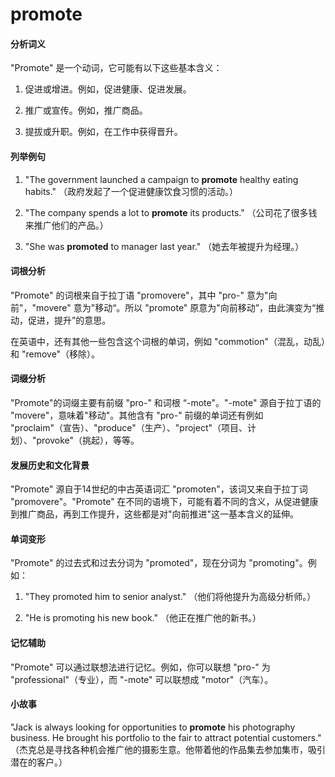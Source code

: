 # promote

#### **分析词义**

  

"Promote" 是一个动词，它可能有以下这些基本含义：

  

1.  促进或增进。例如，促进健康、促进发展。
    
      
    
2.  推广或宣传。例如，推广商品。
    
      
    
3.  提拔或升职。例如，在工作中获得晋升。
    
      
    

  

#### **列举例句**

  

1.  "The government launched a campaign to **promote** healthy eating habits." （政府发起了一个促进健康饮食习惯的活动。）
    
      
    
2.  "The company spends a lot to **promote** its products." （公司花了很多钱来推广他们的产品。）
    
      
    
3.  "She was **promoted** to manager last year." （她去年被提升为经理。）
    
      
    

  

#### **词根分析**

  

"Promote" 的词根来自于拉丁语 "promovere"，其中 "pro-" 意为"向前"，"movere" 意为"移动“。所以 "promote" 原意为"向前移动”，由此演变为“推动，促进，提升”的意思。

  

在英语中，还有其他一些包含这个词根的单词，例如 "commotion"（混乱，动乱）和 "remove"（移除）。

  

#### **词缀分析**

  

"Promote"的词缀主要有前缀 "pro-" 和词根 “-mote"。"-mote" 源自于拉丁语的 "movere"，意味着"移动"。其他含有 "pro-" 前缀的单词还有例如 "proclaim"（宣告）、"produce"（生产）、"project"（项目、计划）、"provoke"（挑起），等等。

  

#### **发展历史和文化背景**

  

"Promote" 源自于14世纪的中古英语词汇 "promoten"，该词又来自于拉丁词 "promovere"。"Promote" 在不同的语境下，可能有着不同的含义，从促进健康到推广商品，再到工作提升，这些都是对"向前推进"这一基本含义的延伸。

  

#### **单词变形**

  

"Promote" 的过去式和过去分词为 "promoted"，现在分词为 "promoting"。例如：

  

1.  "They promoted him to senior analyst." （他们将他提升为高级分析师。）
    
      
    
2.  "He is promoting his new book." （他正在推广他的新书。）
    
      
    

  

#### **记忆辅助**

  

"Promote" 可以通过联想法进行记忆。例如，你可以联想 "pro-" 为 "professional"（专业），而 "-mote" 可以联想成 "motor"（汽车）。

  

#### **小故事**

  

"Jack is always looking for opportunities to **promote** his photography business. He brought his portfolio to the fair to attract potential customers." （杰克总是寻找各种机会推广他的摄影生意。他带着他的作品集去参加集市，吸引潜在的客户。）
